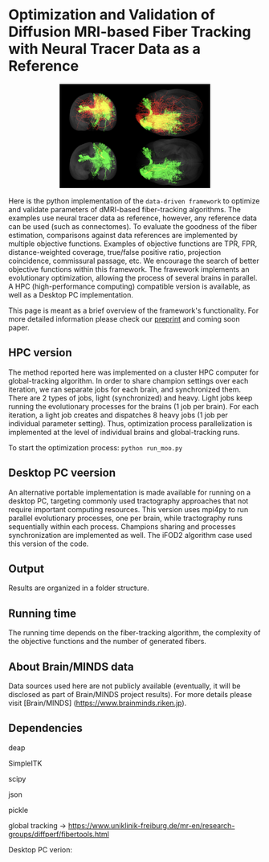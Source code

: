# Optimization and Validation of Diffusion MRI-based Fiber Tracking with Neural Tracer Data as a Reference

<p align="center">
  <img width="300" src="https://github.com/oist/gt_moo/blob/master/docs/moo_gt.png">
</p>

Here is the python implementation of the `data-driven framework` to optimize and validate parameters of dMRI-based fiber-tracking algorithms.
The examples use neural tracer data as reference, however, any reference data can be used (such as connectomes). To evaluate the goodness of the fiber estimation, comparisons against data references are implemented by multiple objective functions. Examples of objective functions are TPR, FPR, distance-weighted coverage, true/false positive ratio, projection coincidence, commissural passage, etc. We encourage the search of better objective functions within this framework. The frawework implements an evolutionary optimization, allowing the process of several brains in parallel. A HPC (high-performance computing) compatible version is available, as well as a Desktop PC implementation.

This page is meant as a brief overview of the framework's functionality. For more detailed information please check our [preprint](https://arxiv.org/abs/1911.13215) and coming soon paper.

## HPC version
The method reported here was implemented on a cluster HPC computer for global-tracking algorithm. In order to share champion settings over each iteration, we ran separate jobs for each brain, and synchronized them. There are 2 types of jobs, light (synchronized) and heavy. Light jobs keep running the evolutionary processes for the brains (1 job per brain). 
For each iteration, a light job creates and dispatches 8 heavy jobs (1 job per individual parameter setting). Thus, optimization process parallelization is implemented at the level of individual brains and global-tracking runs.

To start the optimization process:  ```python run_moo.py```

## Desktop PC veersion
An alternative portable implementation is made available for running on a desktop PC, targeting commonly used tractography approaches that not require important computing resources. This version uses mpi4py to run parallel evolutionary processes, one per brain, while tractography runs sequentially within each process. Champions sharing and processes synchronization are implemented as well. The iFOD2 algorithm case used this version of the code.


## Output
Results are organized in a folder structure.

## Running time 
The running time depends on the fiber-tracking algorithm, the complexity of the objective functions and the number of generated fibers.

## About Brain/MINDS data
Data sources used here are not publicly available (eventually, it will be disclosed as part of Brain/MINDS project results). For more details please visit [Brain/MINDS] (https://www.brainminds.riken.jp).

## Dependencies

deap

SimpleITK

scipy

json

pickle

global tracking ->  https://www.uniklinik-freiburg.de/mr-en/research-groups/diffperf/fibertools.html




Desktop PC verion:




